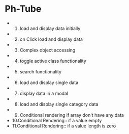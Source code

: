 # Ph-Tube

- 1. load and display data initially
- 2.  on Click load and display data
- 3.  Complex object accessing
- 4.  toggle active class functionality
- 5.  search functionality
- 6.  load and display single data
- 7.  display data in a modal
- 8.  load and display single category data
- 9.  Conditional rendering if array don't have any data
- 10.Conditional Rendering:: if a value empty
- 11.Conditional Rendering:: if a value length is zero
